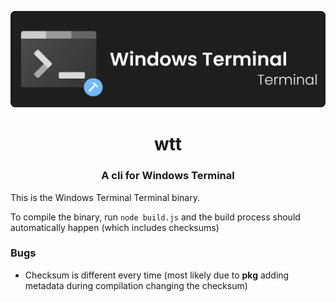 <p align="center">
    <img src="./view/assets/wtt_banner.png" alt="wtt_banner.png">
</p>
<h1 align="center"><b>wtt</b></h1>
<h3 align="center">A cli for Windows Terminal</h3>

This is the Windows Terminal Terminal binary.

To compile the binary, run ``node build.js`` and the build process should automatically happen (which includes checksums)

### Bugs
- Checksum is different every time (most likely due to **pkg** adding metadata during compilation changing the checksum)